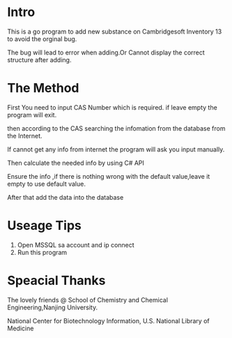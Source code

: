 # Intro
This is a go program to add new substance on Cambridgesoft Inventory 13 to avoid the orginal bug.

The bug will lead to error when adding.Or Cannot display the correct structure after adding.

# The Method
First You need to input CAS Number which is required.
if leave empty the program will exit.

then according to the CAS searching the infomation from the database from the Internet.

If cannot get any info from internet the program will ask you input manually.

Then calculate the needed info by using C# API

Ensure the info ,if there is nothing wrong with the default value,leave it empty to use default value.

After that  add the data into the database

# Useage Tips

1. Open MSSQL sa account and ip connect
2. Run this program

# Speacial Thanks

The lovely friends @ School of Chemistry and Chemical Engineering,Nanjing University.

National Center for Biotechnology Information, U.S. National Library of Medicine